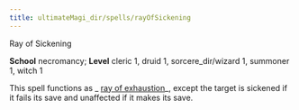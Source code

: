 ```yaml
---
title: ultimateMagi_dir/spells/rayOfSickening
---
```

Ray of Sickening

**School** necromancy; **Level** cleric 1, druid 1, sorcere_dir/wizard 1, summoner 1, witch 1

This spell functions as _ [ray of exhaustion](spells/rayOfExhaustion#_ray-of-exhaustion)_, except the target is sickened if it fails its save and unaffected if it makes its save.

